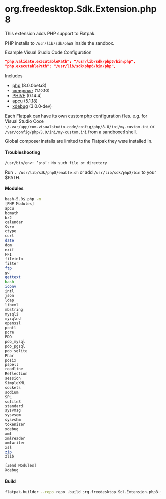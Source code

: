 # org.freedesktop.Sdk.Extension.php8

This extension adds PHP support to Flatpak.

PHP installs to `/usr/lib/sdk/php8` inside the sandbox.

Example Visual Studio Code Configuration

```json
"php.validate.executablePath": "/usr/lib/sdk/php8/bin/php",
"php.executablePath": "/usr/lib/sdk/php8/bin/php",
```

Includes

* [php](https://php.net/) (8.0.0beta3)
* [composer](https://github.com/composer/composer) (1.10.10)
* [PHIVE](https://phar.io/) (0.14.4)
* [apcu](https://pecl.php.net/package/APCu) (5.1.18)
* [xdebug](https://xdebug.org/) (3.0.0-dev)

Each Flatpak can have its own custom php configuration files.
e.g. for Visual Studio Code
`~/.var/app/com.visualstudio.code/config/php/8.0/ini/my-custom.ini` or `/var/config/php/8.0/ini/my-custom.ini` from a sandboxed shell.

Global composer installs are limited to the Flatpak they were installed in.

#### Troubleshooting
`/usr/bin/env: ‘php’: No such file or directory`

Run `. /usr/lib/sdk/php8/enable.sh` or add `/usr/lib/sdk/php8/bin` to your $PATH.

#### Modules

```bash
bash-5.0$ php -m
[PHP Modules]
apcu
bcmath
bz2
calendar
Core
ctype
curl
date
dom
exif
FFI
fileinfo
filter
ftp
gd
gettext
hash
iconv
intl
json
ldap
libxml
mbstring
mysqli
mysqlnd
openssl
pcntl
pcre
PDO
pdo_mysql
pdo_pgsql
pdo_sqlite
Phar
posix
pspell
readline
Reflection
session
SimpleXML
sockets
sodium
SPL
sqlite3
standard
sysvmsg
sysvsem
sysvshm
tokenizer
xdebug
xml
xmlreader
xmlwriter
xsl
zip
zlib

[Zend Modules]
Xdebug
```
#### Build
```bash
flatpak-builder --repo repo .build org.freedesktop.Sdk.Extension.php8.json --force-clean
```
